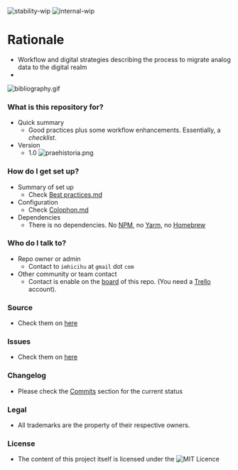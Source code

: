 ![stability-wip](https://img.shields.io/badge/stability-work_in_progress-lightgrey.svg)
![internal-wip](https://img.shields.io/badge/Internal%20use%3A-stable-green.svg)

# Rationale #

* Workflow and digital strategies describing the process to migrate analog data to the digital realm
* 
![bibliography.gif](https://i.ibb.co/Lnrd0y7/bibliography.gif)

### What is this repository for? ###

* Quick summary
     - Good practices plus some workflow enhancements. Essentially, a _checklist_.
* Version
	- 1.0
    ![praehistoria.png](https://bitbucket.org/repo/5qA7gpA/images/2517272857-praehistoria.png)

### How do I get set up? ###

* Summary of set up
     - Check [Best practices.md](https://bitbucket.org/imhicihu/digitalizacion-worflow/src/master/Best_practices.md)
* Configuration
     - Check [Colophon.md](https://bitbucket.org/imhicihu/digitalizacion-worflow/src/master/Colophon.md?at=master)
* Dependencies
     - There is no dependencies. No [NPM](https://www.npmjs.com), no [Yarm](https://yarnpkg.com/en/), no [Homebrew](https://brew.sh/)

### Who do I talk to? ###

* Repo owner or admin
     - Contact to `imhicihu` at `gmail` dot `com`
* Other community or team contact
     - Contact is enable on the [board](https://bitbucket.org/imhicihu/digitalizacion-worflow/addon/trello/trello-board) of this repo. (You need a [Trello](https://trello.com/) account).
     
### Source ###

* Check them on [here](https://bitbucket.org/imhicihu/digitalizacion-worflow/src)

### Issues ###

* Check them on [here](https://bitbucket.org/imhicihu/digitalizacion-worflow/issues)

### Changelog ###

* Please check the [Commits](https://bitbucket.org/imhicihu/digitalizacion-worflow/commits/) section for the current status

### Legal ###

* All trademarks are the property of their respective owners.     

### License ###

* The content of this project itself is licensed under the ![MIT Licence](https://img.shields.io/badge/Llicence-MIT-brightgreen.svg) 